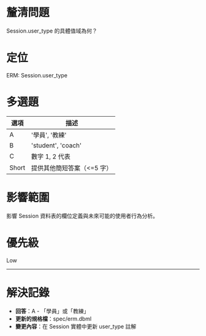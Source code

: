 # 釐清問題

Session.user_type 的具體值域為何？

# 定位

ERM: Session.user_type

# 多選題

| 選項 | 描述 |
|---|---|
| A | '學員', '教練' |
| B | 'student', 'coach' |
| C | 數字 1, 2 代表 |
| Short | 提供其他簡短答案（<=5 字）|

# 影響範圍

影響 Session 資料表的欄位定義與未來可能的使用者行為分析。

# 優先級

Low

---
# 解決記錄

- **回答**：A - 「學員」或「教練」
- **更新的規格檔**：spec/erm.dbml
- **變更內容**：在 Session 實體中更新 user_type 註解